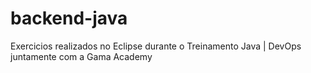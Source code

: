 # backend-java

Exercicios realizados no Eclipse durante o Treinamento Java | DevOps juntamente com a Gama Academy
